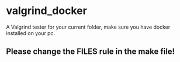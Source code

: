 # valgrind_docker
A Valgrind tester for your current folder, make sure you have docker installed on your pc.

## Please change the FILES rule in the make file!
